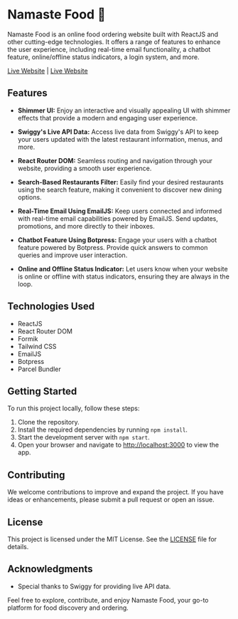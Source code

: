 # Namaste Food 🍔

Namaste Food is an online food ordering website built with ReactJS and other cutting-edge technologies. It offers a range of features to enhance the user experience, including real-time email functionality, a chatbot feature, online/offline status indicators, a login system, and more. 

[Live Website](https://namaste-food-app.netlify.app/)    |     [Live Website](https://namastefood.vercel.app/)

## Features
- **Shimmer UI:** Enjoy an interactive and visually appealing UI with shimmer effects that provide a modern and engaging user experience.

- **Swiggy's Live API Data:** Access live data from Swiggy's API to keep your users updated with the latest restaurant information, menus, and more.

- **React Router DOM:** Seamless routing and navigation through your website, providing a smooth user experience.

- **Search-Based Restaurants Filter:** Easily find your desired restaurants using the search feature, making it convenient to discover new dining options.

- **Real-Time Email Using EmailJS:** Keep users connected and informed with real-time email capabilities powered by EmailJS. Send updates, promotions, and more directly to their inboxes.

- **Chatbot Feature Using Botpress:** Engage your users with a chatbot feature powered by Botpress. Provide quick answers to common queries and improve user interaction.

- **Online and Offline Status Indicator:** Let users know when your website is online or offline with status indicators, ensuring they are always in the loop.


## Technologies Used
- ReactJS
- React Router DOM
- Formik
- Tailwind CSS
- EmailJS
- Botpress
- Parcel Bundler

## Getting Started
To run this project locally, follow these steps:

1. Clone the repository.
2. Install the required dependencies by running `npm install`.
3. Start the development server with `npm start`.
4. Open your browser and navigate to [http://localhost:3000](http://localhost:1234) to view the app.

## Contributing
We welcome contributions to improve and expand the project. If you have ideas or enhancements, please submit a pull request or open an issue.

## License
This project is licensed under the MIT License. See the [LICENSE](LICENSE) file for details.

## Acknowledgments
- Special thanks to Swiggy for providing live API data.

Feel free to explore, contribute, and enjoy Namaste Food, your go-to platform for food discovery and ordering.
